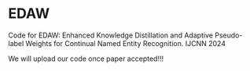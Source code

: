 # EDAW
Code for EDAW: Enhanced Knowledge Distillation and Adaptive Pseudo-label Weights for Continual Named Entity Recognition.  IJCNN 2024

We will upload our code once paper accepted!!!
